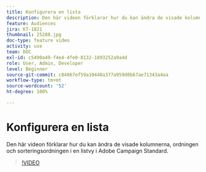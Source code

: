 ```yaml
---
title: Konfigurera en lista
description: Den här videon förklarar hur du kan ändra de visade kolumnerna, ordningen och sorteringsordningen i en listvy i Adobe Campaign Standard.
feature: Audiences
jira: KT-1821
thumbnail: 25288.jpg
doc-type: feature video
activity: use
team: DOC
exl-id: c5490a49-f4e4-4fe0-8132-1893252a9a4d
role: User, Admin, Developer
level: Beginner
source-git-commit: c84867ef59a10448a377a959d0b67ae71343a4aa
workflow-type: tm+mt
source-wordcount: '52'
ht-degree: 100%

---
```


# Konfigurera en lista

Den här videon förklarar hur du kan ändra de visade kolumnerna, ordningen och sorteringsordningen i en listvy i Adobe Campaign Standard.

>[!VIDEO](https://video.tv.adobe.com/v/25288/?quality=12&learn=on)
